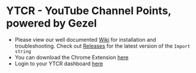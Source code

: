 # YTCR - YouTube Channel Points, powered by Gezel
- Please view our well documented [Wiki](https://wiki.gezel.io/ytcr) for installation and troubleshooting. Check out [Releases](https://github.com/gezelio/YTCR-Streamerbot/releases) for the latest version of the `Import string`
- You can download the Chrome Extension [here](https://gezel.io/download-ytcr)
- Login to your YTCR dashboard [here](https://ytcr.gezel.io)
